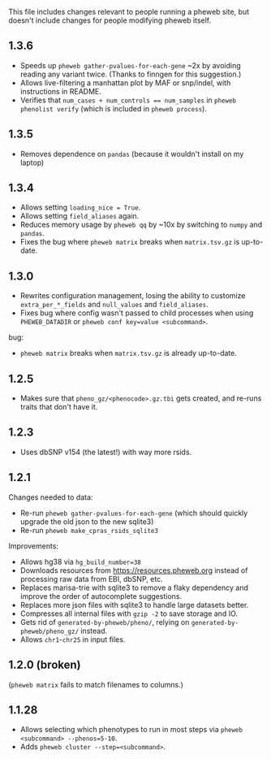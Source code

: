 This file includes changes relevant to people running a pheweb site, but doesn't include changes for people modifying pheweb itself.



## 1.3.6
- Speeds up `pheweb gather-pvalues-for-each-gene` ~2x by avoiding reading any variant twice.  (Thanks to finngen for this suggestion.)
- Allows live-filtering a manhattan plot by MAF or snp/indel, with instructions in README.
- Verifies that `num_cases + num_controls == num_samples` in `pheweb phenolist verify` (which is included in `pheweb process`).

## 1.3.5
- Removes dependence on `pandas` (because it wouldn't install on my laptop)

## 1.3.4
- Allows setting `loading_nice = True`.
- Allows setting `field_aliases` again.
- Reduces memory usage by `pheweb qq` by ~10x by switching to `numpy` and `pandas`.
- Fixes the bug where `pheweb matrix` breaks when `matrix.tsv.gz` is up-to-date.

## 1.3.0
- Rewrites configuration management, losing the ability to customize `extra_per_*_fields` and `null_values` and `field_aliases`.
- Fixes bug where config wasn't passed to child processes when using `PHEWEB_DATADIR` or `pheweb conf key=value <subcommand>`.

bug: 

- `pheweb matrix` breaks when `matrix.tsv.gz` is already up-to-date.

## 1.2.5
- Makes sure that `pheno_gz/<phenocode>.gz.tbi` gets created, and re-runs traits that don't have it.

## 1.2.3
- Uses dbSNP v154 (the latest!) with way more rsids.

## 1.2.1
Changes needed to data:

- Re-run `pheweb gather-pvalues-for-each-gene` (which should quickly upgrade the old json to the new sqlite3)
- Re-run `pheweb make_cpras_rsids_sqlite3`

Improvements:

- Allows hg38 via `hg_build_number=38`
- Downloads resources from <https://resources.pheweb.org> instead of processing raw data from EBI, dbSNP, etc.
- Replaces marisa-trie with sqlite3 to remove a flaky dependency and improve the order of autocomplete suggestions.
- Replaces more json files with sqlite3 to handle large datasets better.
- Compresses all internal files with `gzip -2` to save storage and IO.
- Gets rid of `generated-by-pheweb/pheno/`, relying on `generated-by-pheweb/pheno_gz/` instead.
- Allows `chr1`-`chr25` in input files.

## 1.2.0 (broken)
(`pheweb matrix` fails to match filenames to columns.)

## 1.1.28
- Allows selecting which phenotypes to run in most steps via `pheweb <subcommand> --phenos=5-10`.
- Adds `pheweb cluster --step=<subcommand>`.
